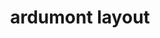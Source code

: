 ---
layout: layouts/keymapdb_entry.njk
OS: ['MacOS']
keymap_author: ardumont
firmware: QMK
hasHomeRowMods: False
hasLetterOnThumb: False
hasVerticalCombos: False
keymap_image: https://i.imgur.com/tuk64AI.png
imageDate: idk
keyCount: 44
keyboard: Keyboardio Atreus
baseLayouts: ["QWERTY"]
languages: ['English']
layerCount: 3
title: "ardumont layout"
split: False
stagger: columnar
summary: 
keymap_url: https://github.com/ardumont/qmk_firmware/tree/master/keyboards/keyboardio/atreus/keymaps/ardumont
writeup: https://github.com/ardumont/qmk_firmware/tree/master/keyboards/keyboardio/atreus/keymaps/ardumont/readme.md
---